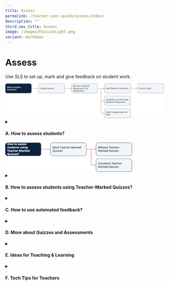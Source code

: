 ```yaml
---
title: Assess
permalink: /teacher-user-guide/assess/index/
description: ""
third_nav_title: Assess
image: /images/FaviconLight.png
variant: markdown
---
```

<h1>Assess</h1>
<p>Use SLS to set up, mark and give feedback on student work.</p>
<img alt="Assess" src="/images/2Teacher/Flow_Assess1.png">
<details>
 <summary><h4>A. How to assess students?</h4></summary>
 <ul>
    <li><a target="_blank" href="/teacher-user-guide/assess/create-quizzes/">(A1) Create Quizzes (New)</a></li>
    <li><a target="_blank" href="/teacher-user-guide/assess/monitor-students-responses-in-an-assignment/">(A2) Monitor Students' Responses in an Assignment</a></li>
    <li><a target="_blank" href="/teacher-user-guide/assess/add-teacher-comments/">(A3,1) Add Teacher Comments</a></li>
    <li><a target="_blank" href="/teacher-user-guide/assess/annotate-underline-students-responses/">(A3,2) Annotate (Underline) Students' Responses</a></li>
    <li><a target="_blank" href="/teacher-user-guide/assess/mark-google-attached-files/">(A3,3) Mark Google-Attached Files</a></li>
<li><a target="_blank" href="/teacher-user-guide/assess/print-to-scan">(A4) Print-to-Scan</a></li>
  </ul>
</details>

<img alt="Assess" style="width: 80%;" src="/images/2Teacher/Flow-Assess2.svg">

<details>
 <summary><h4>B. How to assess students using Teacher-Marked Quizzes?</h4></summary>
<ul>
    <li><a target="_blank" href="/teacher-user-guide/assess/mark-teacher-marked-quizzes/">(B1) Mark Teacher-Marked Quizzes</a></li>
    <li><a target="_blank" href="/teacher-user-guide/assess/release-teacher-marked-quizzes/">(B2,1) Release Teacher-Marked Quizzes</a></li>
    <li><a target="_blank" href="/teacher-user-guide/assess/unsubmit-teacher-marked-quizzes/">(B2,2) Unsubmit Teacher-Marked Quizzes</a></li>
  </ul>
</details>
<details>
 <summary><h4>C. How to use automated feedback?</h4></summary>
<ul>
    <li><a href="/teacher-user-guide/assess/add-feedback-assistant-mathematics/" target="_blank">(C1,i)) Add Feedback Assistant - Mathematics (FA-Math)</a></li>
	 <li><a href="/teacher-user-guide/assess/add-language-feedback-assistant-for-english/" target="_blank">(C1,ii) Add Language Feedback Assistant for English (LangFA-EL)</a></li>
	 <li><a href="/teacher-user-guide/assess/add-short-answer-feedback-assistant/" target="_blank">(C1,iii) Add Short Answer Feedback Assistant (ShortAnsFA)</a></li>
  </ul>
</details>
<details>
 <summary><h4>D. More about Quizzes and Assessments</h4></summary>
<ul>
    <li><a target="_blank" href="/teacher-user-guide/assess/view-assignments/">(D1,i) View Assignments</a></li>
    <li><a target="_blank" href="/teacher-user-guide/assess/edit-quizzes/">(D1,ii) Edit Quizzes (New)</a></li>
    <li><a target="_blank" href="/teacher-user-guide/assess/set-assignments-as-assessments/">(D1,iii) Set Assignments as Assessments</a></li>
    <li><a target="_blank" href="/teacher-user-guide/assess/add-and-view-passcodes/">(D1,iv) Add and View Passcodes</a></li>
    <li><a target="_blank" href="/teacher-user-guide/assess/view-students-notes/">(D1,v) View Students' Notes</a></li>
    <li><a target="_blank" href="/teacher-user-guide/assess/mark-assignments-as-complete-and-incomplete/">(D1,vi) Mark Assignments as Complete and Incomplete</a></li>
  </ul>
</details>
<details>
<summary><h4>E. Ideas for Teaching &amp; Learning</h4></summary>
<ul>
<li><a target="_blank" href="/teachers/sls-superhero-quiz/assign-past-exam-questions/">(E1,i) Assign Past Exam Questions</a></li>	
<li><a target="_blank" href="/teachers/sls-superhero-quiz/conduct-eassessments-in-class/">(E1,ii) Conduct e-Assessments in Class</a></li>
<li><a target="_blank" href="/files/Userguide/Downloadable%20Resources/als 24 jul.pdf">(E1,iii) Features for Math Learning (Adaptive Learning System)</a></li>	
<li><a target="_blank" href="/files/Userguide/Downloadable%20Resources/fa-math 10 jul.pdf">(E1,iv) Features for Math Learning (Feedback Assistant - Mathematics)</a></li>		
<li><a target="_blank" href="/files/Userguide/Downloadable%20Resources/using sls for dept review.pdf">(E1,v) Using SLS for Department Teaching &amp; Learning Review</a></li>
</ul>
</details>
<details>
<summary><h4>F. Tech Tips for Teachers</h4></summary>
<ol>
<li><strong>I can’t download student marks and responses in Heatmap. When I click on the incoming notification that the download is ready (this can take up to 10 to 15 minutes), nothing happens.</strong>
<p><strong>When I click to download a zipped resource, nothing happens.</strong></p>
<p> For the questions above, you will need to ensure that your browser settings for the SLS site is set to “enable pop-ups” by going to Settings -&gt; Privacy and Security -&gt; Site Settings. This is a known issue for Chrome and Safari browsers.</p>
<p> For more information, download the <a target="_blank" href="/files/Userguide/Downloadable%20Resources/Enable-Pop-ups-Guide.pdf">"Enable Pop-up" Guide</a>.</p>
</li>
<li><p><strong>I am not able to extract zipped files (e.g. student responses) that I have downloaded from SLS because of the length of the file names.</strong></p>
<p> Try shortening the name of the zip file and also extracting it into the root drive (e.g. “D:/”).</p>
</li>
<li><p><strong>Can a teacher provide feedback/mass feedback to questions in quizzes that are not Teacher-Marked Quizzes?</strong></p>
<p> Yes, teachers are able to provide feedback to multiple students for a Free-Response, Audio-Response, and File-Submission question within an Activity, or a Quiz.</p>
<p> For more information, visit Add Teacher’s Feedback.</p>
<p> When you set any quiz as a Team Quiz, all members of the same Activity Team will also receive the same feedback.</p>
<p> For more information, visit Create Teams.</p>
<p> However, teachers can award marks to multiple students for such question types in a Teacher-Marked Quiz only.</p>
<p> For more information, visit <a target="_blank" href="/teacher-user-guide/assess/mark-teacher-marked-quizzes/">Mark a Teacher-Marked Quiz</a>.</p>
</li>
<li><p><strong>What are the affordances for teachers with Google Integration in SLS?</strong></p>
<p> With Google Integration, teachers can seamlessly embed existing teaching resources into SLS, which will be pre-populated for individual students. Marking and providing feedback can be easily done through SLS as well. To view the overall class progress and submission, teachers may do so from the Monitor Assignment page. Marking of Google Files will have to be done individually. </p>
<p> For more information on Google Integration, visit <a target="_blank" href="/teacher-user-guide/collaborate/attach-google-files/">About Google Integration</a>.</p>
<p> For more information on marking on Google Files, visit <a target="_blank" href="/teacher-user-guide/assess/mark-google-attached-files/">Mark Google-Attached Files</a>.</p>
<p> For more information on monitoring your students’ Assignment, visit Monitor Students’ Responses in an Assignment.</p>
</li>
<li><p><strong>Can students retrieve their work on Google Apps easily if done in SLS?</strong></p>
<p> Yes, they can open their work directly from the Assignment.</p>
</li>
<li><p><strong>Does SLS have an exam/test mode?</strong></p>
<p>SLS has a range of features that support assessment. One of them is the 
<a target="_blank" href="/teacher-user-guide/assess/set-assignments-as-assessments/">“Assessment” feature</a>
that can be used on SSOE2 ACAD device with ITD lock down mode.</p>
</li>
</ol>
</details>